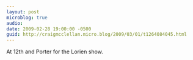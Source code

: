 ```yaml
---
layout: post
microblog: true
audio: 
date: 2009-02-28 19:00:00 -0500
guid: http://craigmcclellan.micro.blog/2009/03/01/t1264084045.html
---
```

At 12th and Porter for the Lorien show.

